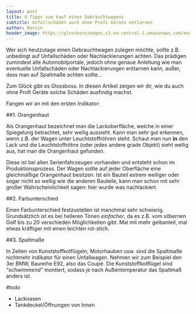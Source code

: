 ```yaml
---
layout: post
title: 4 Tipps zum kauf eines Gebrauchtwagens
subtitle: Unfallschäden auch ohne Profi Geräte entlarven
author: Marvin
header_image: https://glossbossimages.s3.eu-central-1.amazonaws.com/marvin/coating-vs-wachs/DSC01105.jpg
---
```


Wer sich heutzutage einen Gebrauchtwagen zulegen möchte, sollte z.B. unbedingt auf Unfallschäden oder Nachlackierungen achten. Das prädigen zumindest alle Automobilportale, jedoch ohne genaue Anleitung wie man eventuelle Unfallschäden oder Nachlackierungen enttarnen kann, außer, dass man auf Spaltmaße achten sollte...

Zum Glück gibt es Glossboss. In diesen Artikel zeigen wir dir, wie du auch ohne Profi Geräte solche Schäden ausfindig machst.

Fangen wir an mit den ersten Indikator:

##1. Orangenhaut

Als Orangenhaut bezeichnet man die Lackoberfläche, welche in einer Spiegelung betrachtet, sehr wellig aussieht. Kann man sehr gut erkennen, wenn z.B. der Wagen unter Leuchtstoffröhren steht. Schaut man nun __in__ den Lack und die Leuchtstoffröhre (oder jedes andere grade Objekt) sieht wellig aus, hat man die Orangenhaut gefunden.

Diese ist bei allen Serienfahrzeugen vorhanden und entsteht schon im Produktionsprozess. Der Wagen sollte auf jeder Oberfläche eine gleichmäßige Orangenhaut besitzen. Ist ein Bauteil extrem welliger oder sogar nicht so wellig wie die anderen Bauteile, kann man schon mit sehr großer Wahrscheinlichkeit sagen: hier wurde was nachlackiert.

##2. Farbunterschied

Einen Farbunterschied festzustellen ist manchmal sehr schwierig. Grundsätzlich ist es bei helleren Tönen *einfacher*, da es z.B. vom silbernen Golf bis zu 20 verschieden Möglichkeiten gibt. Mal mit mehr gelbanteil, mal etwas kräftiger mit einen leichten rot-stich.

##3. Spaltmaße

In Zeiten von Kunststoffkotflügeln, Motorhauben usw. sind die Spaltmaße nichtmehr indikator für einen Unfallwagen. Nehmen wir zum Beispiel den 3er BMW, Baureihe E92, also das Coupé. Die Kunststoffkotflügel sind *"schwimmend"* montiert, sodass je nach Außentemperatur das Spaltmaß anders ist.

#todo
  * Lacknasen
  * Tankdeckel/Öffnungen von Innen
